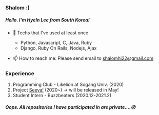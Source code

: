 ### Shalom :)
##### Hello. I'm HyeIn Lee from South Korea!
  
- 🎨 Techs that I've used at least once
  - Python, Javascript, C, Java, Ruby
  - Django, Ruby On Rails, Nodejs, Ajax
  
- 📫 How to reach me: Please send email to shalomhi22@gmail.com

### Experience
1. Programming Club - Likelion at Sogang Univ. (2020)
2. Project [Seeya!](https://musicalseeya.com/) (2020~) → will be released in May!
3. Student Intern - Buzzbeaters (2020.12-2021.2)

##### Oops. All repositories I have participated in are private....😥
